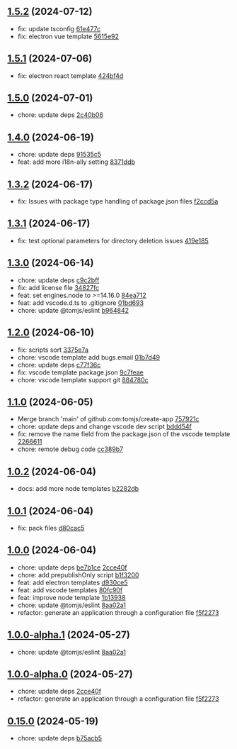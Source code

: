 ## [1.5.2](https://github.com/tomjs/create-app/compare/v1.5.1...v1.5.2) (2024-07-12)

- fix: update tsconfig [61e477c](https://github.com/tomjs/create-app/commit/61e477c)
- fix: electron vue template [5615e92](https://github.com/tomjs/create-app/commit/5615e92)

## [1.5.1](https://github.com/tomjs/create-app/compare/v1.5.0...v1.5.1) (2024-07-06)

- fix: electron react template [424bf4d](https://github.com/tomjs/create-app/commit/424bf4d)

## [1.5.0](https://github.com/tomjs/create-app/compare/v1.4.0...v1.5.0) (2024-07-01)

- chore: update deps [2c40b06](https://github.com/tomjs/create-app/commit/2c40b06)

## [1.4.0](https://github.com/tomjs/create-app/compare/v1.3.2...v1.4.0) (2024-06-19)

- chore: update deps [91535c5](https://github.com/tomjs/create-app/commit/91535c5)
- feat: add more i18n-ally setting [8371ddb](https://github.com/tomjs/create-app/commit/8371ddb)

## [1.3.2](https://github.com/tomjs/create-app/compare/v1.3.1...v1.3.2) (2024-06-17)

- fix: Issues with package type handling of package.json files [f2ccd5a](https://github.com/tomjs/create-app/commit/f2ccd5a)

## [1.3.1](https://github.com/tomjs/create-app/compare/v1.3.0...v1.3.1) (2024-06-17)

- fix: test optional parameters for directory deletion issues [419e185](https://github.com/tomjs/create-app/commit/419e185)

## [1.3.0](https://github.com/tomjs/create-app/compare/v1.2.0...v1.3.0) (2024-06-14)

- chore: update deps [c9c2bff](https://github.com/tomjs/create-app/commit/c9c2bff)
- fix: add license file [34827fc](https://github.com/tomjs/create-app/commit/34827fc)
- feat: set engines.node to >=14.16.0 [84ea712](https://github.com/tomjs/create-app/commit/84ea712)
- feat: add vscode.d.ts to .gitignore [01bd693](https://github.com/tomjs/create-app/commit/01bd693)
- chore: update @tomjs/eslint [b964842](https://github.com/tomjs/create-app/commit/b964842)

## [1.2.0](https://github.com/tomjs/create-app/compare/v1.1.0...v1.2.0) (2024-06-10)

- fix: scripts sort [3375e7a](https://github.com/tomjs/create-app/commit/3375e7a)
- chore: vscode template add bugs.email [01b7d49](https://github.com/tomjs/create-app/commit/01b7d49)
- chore: update deps [c77f36c](https://github.com/tomjs/create-app/commit/c77f36c)
- fix: vscode template package.json [9c7feae](https://github.com/tomjs/create-app/commit/9c7feae)
- chore: vscode template support git [884780c](https://github.com/tomjs/create-app/commit/884780c)

## [1.1.0](https://github.com/tomjs/create-app/compare/v1.0.2...v1.1.0) (2024-06-05)

- Merge branch 'main' of github.com:tomjs/create-app [757921c](https://github.com/tomjs/create-app/commit/757921c)
- chore: update deps and change vscode dev script [bddd54f](https://github.com/tomjs/create-app/commit/bddd54f)
- fix: remove the name field from the package.json of the vscode template [2266611](https://github.com/tomjs/create-app/commit/2266611)
- chore: remote debug code [cc389b7](https://github.com/tomjs/create-app/commit/cc389b7)

## [1.0.2](https://github.com/tomjs/create-app/compare/v1.0.1...v1.0.2) (2024-06-04)

- docs: add more node templates [b2282db](https://github.com/tomjs/create-app/commit/b2282db)

## [1.0.1](https://github.com/tomjs/create-app/compare/v1.0.0...v1.0.1) (2024-06-04)

- fix: pack files [d80cac5](https://github.com/tomjs/create-app/commit/d80cac5)

## [1.0.0](https://github.com/tomjs/create-app/compare/v0.15.0...v1.0.0) (2024-06-04)

- chore: update deps [be7b1ce](https://github.com/tomjs/create-app/commit/be7b1ce) [2cce40f](https://github.com/tomjs/create-app/commit/2cce40f)
- chore: add prepublishOnly script [b1f3200](https://github.com/tomjs/create-app/commit/b1f3200)
- feat: add electron templates [d930ce5](https://github.com/tomjs/create-app/commit/d930ce5)
- feat: add vscode templates [80fc90f](https://github.com/tomjs/create-app/commit/80fc90f)
- feat: improve node template [1b13938](https://github.com/tomjs/create-app/commit/1b13938)
- chore: update @tomjs/eslint [8aa02a1](https://github.com/tomjs/create-app/commit/8aa02a1)
- refactor: generate an application through a configuration file [f5f2273](https://github.com/tomjs/create-app/commit/f5f2273)

## [1.0.0-alpha.1](https://github.com/tomjs/create-app/compare/v1.0.0-alpha.0...v1.0.0-alpha.1) (2024-05-27)

- chore: update @tomjs/eslint [8aa02a1](https://github.com/tomjs/create-app/commit/8aa02a1)

## [1.0.0-alpha.0](https://github.com/tomjs/create-app/compare/v0.15.0...v1.0.0-alpha.0) (2024-05-27)

- chore: update deps [2cce40f](https://github.com/tomjs/create-app/commit/2cce40f)
- refactor: generate an application through a configuration file [f5f2273](https://github.com/tomjs/create-app/commit/f5f2273)

## [0.15.0](https://github.com/tomjs/create-app/compare/v0.14.2...v0.15.0) (2024-05-19)

- chore: update deps [b75acb5](https://github.com/tomjs/create-app/commit/b75acb5)
